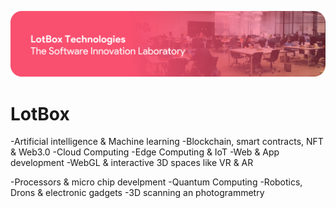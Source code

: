 
![subjects](/profile/banner.png)
# LotBox
-Artificial intelligence & Machine learning
-Blockchain, smart contracts, NFT & Web3.0
-Cloud Computing
-Edge Computing & IoT
-Web & App development
-WebGL & interactive 3D spaces like VR & AR

-Processors & micro chip develpment
-Quantum Computing
-Robotics, Drons & electronic gadgets
-3D scanning an photogrammetry
